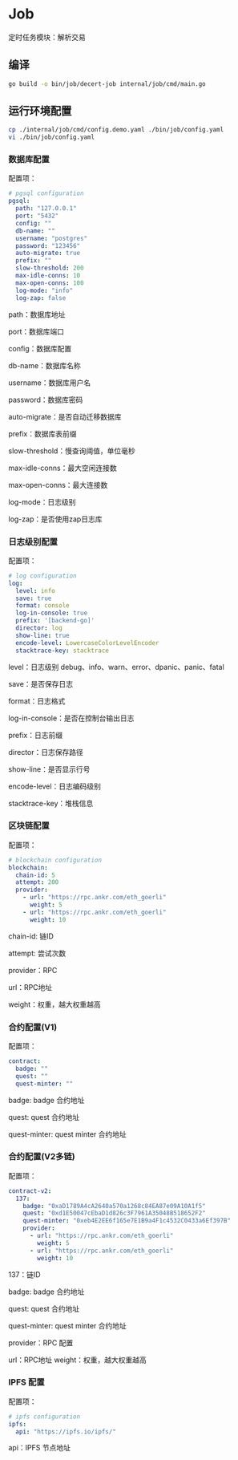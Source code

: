 # Job

定时任务模块：解析交易

## 编译

```bash
go build -o bin/job/decert-job internal/job/cmd/main.go
```

## 运行环境配置

```bash
cp ./internal/job/cmd/config.demo.yaml ./bin/job/config.yaml
vi ./bin/job/config.yaml
```

### 数据库配置

配置项：
```yaml
# pgsql configuration
pgsql:
  path: "127.0.0.1"
  port: "5432"
  config: ""
  db-name: ""
  username: "postgres"
  password: "123456"
  auto-migrate: true
  prefix: ""
  slow-threshold: 200
  max-idle-conns: 10
  max-open-conns: 100
  log-mode: "info"
  log-zap: false
```

path：数据库地址

port：数据库端口

config：数据库配置

db-name：数据库名称

username：数据库用户名

password：数据库密码

auto-migrate：是否自动迁移数据库

prefix：数据库表前缀

slow-threshold：慢查询阈值，单位毫秒

max-idle-conns：最大空闲连接数

max-open-conns：最大连接数

log-mode：日志级别

log-zap：是否使用zap日志库

### 日志级别配置

配置项：
```yaml
# log configuration
log:
  level: info
  save: true
  format: console
  log-in-console: true
  prefix: '[backend-go]'
  director: log
  show-line: true
  encode-level: LowercaseColorLevelEncoder
  stacktrace-key: stacktrace
```

level：日志级别 debug、info、warn、error、dpanic、panic、fatal

save：是否保存日志

format：日志格式

log-in-console：是否在控制台输出日志

prefix：日志前缀

director：日志保存路径

show-line：是否显示行号

encode-level：日志编码级别

stacktrace-key：堆栈信息


### 区块链配置

配置项：
```yaml
# blockchain configuration
blockchain:
  chain-id: 5
  attempt: 200
  provider:
    - url: "https://rpc.ankr.com/eth_goerli"
      weight: 5
    - url: "https://rpc.ankr.com/eth_goerli"
      weight: 10
```

chain-id: 链ID

attempt: 尝试次数

provider：RPC

url：RPC地址

weight：权重，越大权重越高

### 合约配置(V1)

配置项：
```yaml
contract:
  badge: ""
  quest: ""
  quest-minter: ""
```

badge: badge 合约地址

quest: quest 合约地址

quest-minter: quest minter 合约地址

### 合约配置(V2多链)

配置项：
```yaml
contract-v2:
  137:
    badge: "0xaD1789A4cA2640a570a1268c84EA87e09A10A1f5"
    quest: "0xd1E50047cEbaD1d826c3F7961A35048B518652F2"
    quest-minter: "0xeb4E2EE6f165e7E1B9a4F1c4532C0433a6Ef397B"
    provider:
      - url: "https://rpc.ankr.com/eth_goerli"
        weight: 5
      - url: "https://rpc.ankr.com/eth_goerli"
        weight: 10
```

137：链ID

badge: badge 合约地址

quest: quest 合约地址

quest-minter: quest minter 合约地址

provider：RPC 配置

url：RPC地址
weight：权重，越大权重越高

### IPFS 配置

配置项：
```yaml
# ipfs configuration
ipfs:
  api: "https://ipfs.io/ipfs/"
```

api：IPFS 节点地址